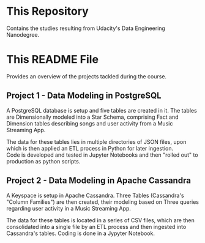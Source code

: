 
# This Repository

 Contains the studies resulting from Udacity's Data Engineering Nanodegree.

# This README File

 Provides an overview of the projects tackled during the course.

## Project 1 - Data Modeling in PostgreSQL

 A PostgreSQL database is setup and five tables are created in it.
The tables are Dimensionally modeled into a Star Schema, comprising
Fact and Dimension tables describing songs and user activity from a
Music Streaming App.

 The data for these tables lies in multiple directories of JSON files,
upon which is then applied an ETL process in Python for later ingestion.  
 Code is developed and tested in Jupyter Notebooks and then "rolled out"
to production as python scripts.

## Project 2 - Data Modeling in Apache Cassandra

 A Keyspace is setup in Apache Cassandra. Three Tables (Cassandra's "Column
Families") are then created, their modeling based on Three queries regarding
user activity in a Music Streaming App.

 The data for these tables is located in a series of CSV files, which are
then consolidated into a single file by an ETL process and then ingested into
Cassandra's tables. Coding is done in a Jypyter Notebook.
